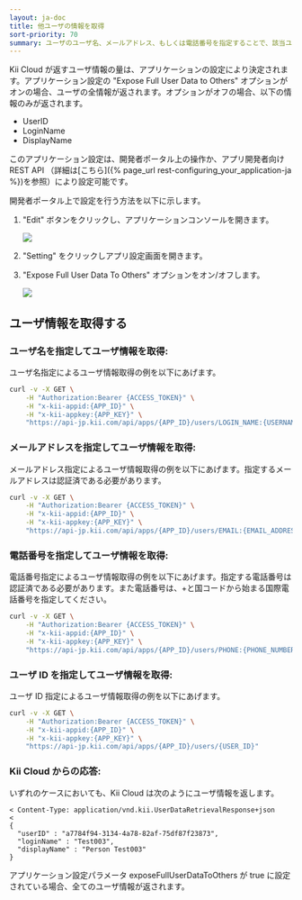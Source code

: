 ```yaml
---
layout: ja-doc
title: 他ユーザの情報を取得
sort-priority: 70
summary: ユーザのユーザ名、メールアドレス、もしくは電話番号を指定することで、該当ユーザの情報にアクセスすることができます。
---
```


Kii Cloud が返すユーザ情報の量は、アプリケーションの設定により決定されます。アプリケーション設定の "Expose Full User Data to Others" オプションがオンの場合、ユーザの全情報が返されます。オプションがオフの場合、以下の情報のみが返されます。

* UserID
* LoginName
* DisplayName

このアプリケーション設定は、開発者ポータル上の操作か、アプリ開発者向け REST API （詳細は[こちら]({% page_url rest-configuring_your_application-ja %})を参照）により設定可能です。

開発者ポータル上で設定を行う方法を以下に示します。

1. "Edit" ボタンをクリックし、アプリケーションコンソールを開きます。

    ![](01.png)

1. "Setting" をクリックしアプリ設定画面を開きます。
1. "Expose Full User Data To Others" オプションをオン/オフします。

    ![](02.png)

## ユーザ情報を取得する

### ユーザ名を指定してユーザ情報を取得:

ユーザ名指定によるユーザ情報取得の例を以下にあげます。

```sh
curl -v -X GET \
    -H "Authorization:Bearer {ACCESS_TOKEN}" \
    -H "x-kii-appid:{APP_ID}" \
    -H "x-kii-appkey:{APP_KEY}" \
    "https://api-jp.kii.com/api/apps/{APP_ID}/users/LOGIN_NAME:{USERNAME}"
```

### メールアドレスを指定してユーザ情報を取得:

メールアドレス指定によるユーザ情報取得の例を以下にあげます。指定するメールアドレスは認証済である必要があります。

```sh
curl -v -X GET \
    -H "Authorization:Bearer {ACCESS_TOKEN}" \
    -H "x-kii-appid:{APP_ID}" \
    -H "x-kii-appkey:{APP_KEY}" \
    "https://api-jp.kii.com/api/apps/{APP_ID}/users/EMAIL:{EMAIL_ADDRESS}"
```

### 電話番号を指定してユーザ情報を取得:

電話番号指定によるユーザ情報取得の例を以下にあげます。指定する電話番号は認証済である必要があります。また電話番号は、+と国コードから始まる国際電話番号を指定してください。

```sh
curl -v -X GET \
    -H "Authorization:Bearer {ACCESS_TOKEN}" \
    -H "x-kii-appid:{APP_ID}" \
    -H "x-kii-appkey:{APP_KEY}" \
    "https://api-jp.kii.com/api/apps/{APP_ID}/users/PHONE:{PHONE_NUMBER}"
```

### ユーザ ID を指定してユーザ情報を取得:

ユーザ ID 指定によるユーザ情報取得の例を以下にあげます。

```sh
curl -v -X GET \
    -H "Authorization:Bearer {ACCESS_TOKEN}" \
    -H "x-kii-appid:{APP_ID}" \
    -H "x-kii-appkey:{APP_KEY}" \
    "https://api-jp.kii.com/api/apps/{APP_ID}/users/{USER_ID}"
```

### Kii Cloud からの応答:

いずれのケースにおいても、Kii Cloud は次のようにユーザ情報を返します。

```
< Content-Type: application/vnd.kii.UserDataRetrievalResponse+json
<
{
  "userID" : "a7784f94-3134-4a78-82af-75df87f23873",
  "loginName" : "Test003",
  "displayName" : "Person Test003"
}
```

アプリケーション設定パラメータ exposeFullUserDataToOthers が true に設定されている場合、全てのユーザ情報が返されます。
